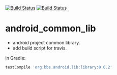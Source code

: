 [![Build Status](https://travis-ci.org/luoqii/android_common_lib.png?branch=master)](https://travis-ci.org/luoqii/android_common_lib)
[![Build Status](https://circleci.com/gh/luoqii/android_common_lib.svg?style=shield&circle-token=:circle-token)](https://circleci.com/gh/luoqii/android_common_lib)

android_common_lib
==================
* android project common library.
* add build script for travis.



in Gradle:
```groovy
testCompile 'org.bbs.android.lib:library:0.0.2'
```



[99999]:http://wowubuntu.com/markdown/#p "Markdown 语法说明"


